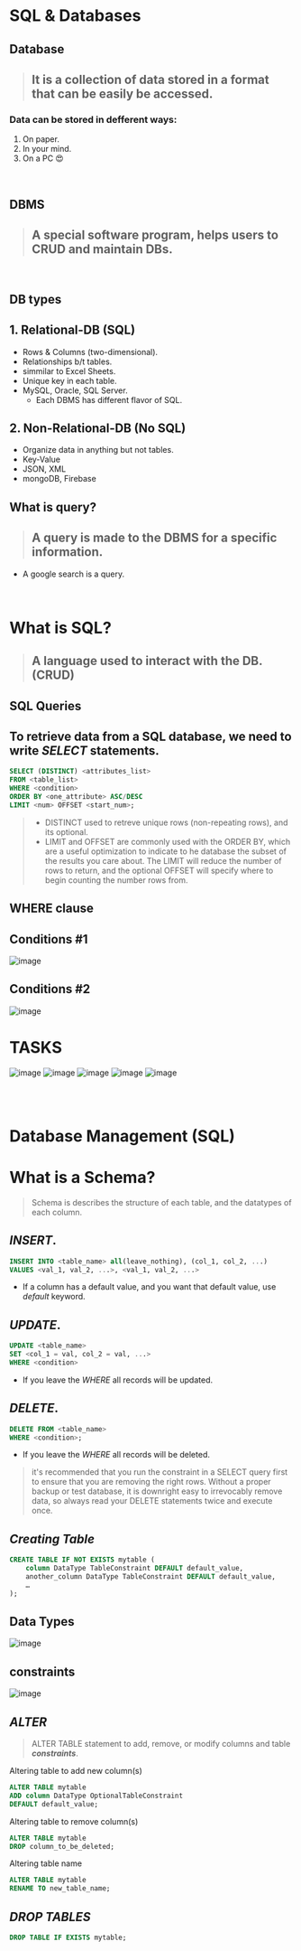 # SQL & Databases

## Database
>## It is a collection of data stored in a format that can be easily be accessed.

### Data can be stored in defferent ways:
  1. On paper.
  2. In your mind.
  3. On a PC 😍

<br>

## DBMS 
>## A special software program, helps users to CRUD and maintain DBs.

<br>

## DB types

## 1. Relational-DB (SQL)
- Rows & Columns (two-dimensional).
- Relationships b/t tables.
- simmilar to Excel Sheets.
- Unique key in each table.
- MySQL, Oracle, SQL Server.
    - Each DBMS has different flavor of SQL.

## 2. Non-Relational-DB (No SQL)
- Organize data in anything but not tables.
- Key-Value
- JSON, XML
- mongoDB, Firebase

## What is query?
>## A query is made to the DBMS for a specific information.
- A google search is a query.

<br>

# What is SQL?
>## A language used to interact with the DB. (CRUD)

## SQL Queries
## To retrieve data from a SQL database, we need to write ***SELECT*** statements.

```sql
SELECT (DISTINCT) <attributes_list>
FROM <table_list>
WHERE <condition>
ORDER BY <one_attribute> ASC/DESC
LIMIT <num> OFFSET <start_num>;
```

>- DISTINCT used to retreve unique rows (non-repeating rows), and its optional.
>- LIMIT and OFFSET are commonly used with the ORDER BY, which are a useful optimization to indicate to he database the subset of the results you care about.
The LIMIT will reduce the number of rows to return, and the optional OFFSET will specify where to begin counting the number rows from.

## WHERE clause
## Conditions #1
![image](images/conditions1.png)

## Conditions #2
![image](images/conditions2.png)

# TASKS
![image](images/1.png)
![image](images/2.png)
![image](images/3.png)
![image](images/4.png)
![image](images/5.png)

<br>
<br>

# Database Management (SQL)
# What is a Schema?
> Schema is describes the structure of each table, and the datatypes of each column.

## ***INSERT***.

```sql
INSERT INTO <table_name> all(leave_nothing), (col_1, col_2, ...)
VALUES <val_1, val_2, ...>, <val_1, val_2, ...>
```

- If a column has a default value, and you want that default value, use *default* keyword.

## ***UPDATE***.
```sql
UPDATE <table_name>
SET <col_1 = val, col_2 = val, ...>
WHERE <condition>
```
- If you leave the *WHERE* all records will be updated.

## ***DELETE***.

```sql
DELETE FROM <table_name>
WHERE <condition>;
```
- If you leave the *WHERE* all records will be deleted.

>it's recommended that you run the constraint in a SELECT query first to ensure that you are removing the right rows. Without a proper backup or test database, it is downright easy to irrevocably remove data, so always read your DELETE statements twice and execute once.

## ***Creating Table***

```sql
CREATE TABLE IF NOT EXISTS mytable (
    column DataType TableConstraint DEFAULT default_value,
    another_column DataType TableConstraint DEFAULT default_value,
    …
);
```

## Data Types
![image](images/datatypes.png)

## constraints
![image](images/constraints.png)


## ***ALTER***
> ALTER TABLE statement to add, remove, or modify columns and table ***constraints***.

Altering table to add new column(s)
```sql
ALTER TABLE mytable
ADD column DataType OptionalTableConstraint 
DEFAULT default_value;
```

Altering table to remove column(s)
```sql
ALTER TABLE mytable
DROP column_to_be_deleted;
```

Altering table name
```sql
ALTER TABLE mytable
RENAME TO new_table_name;
```

## ***DROP TABLES***
```sql
DROP TABLE IF EXISTS mytable;
```